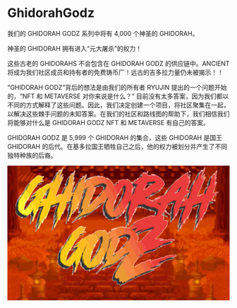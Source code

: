 # GhidorahGodz

我们的 GHIDORAH GODZ 系列中将有 4,000 个神圣的 GHIDORAH。

 神圣的 GHIDORAH 拥有进入“元大屠杀”的权力！

这些古老的 GHIDORAHS 不会包含在 GHIDORAH GODZ 的供应链中。ANCIENT 将成为我们社区成员和持有者的免费铸币厂！远古的吉多拉力量仍未被揭示！！

“GHIDORAH GODZ”背后的想法是由我们的所有者 RYUJIN 提出的一个问题开始的，“NFT 和 METAVERSE 对你来说是什么？” 目前没有太多答案，因为我们都以不同的方式解释了这些问题。因此，我们决定创建一个项目，将社区聚集在一起，以解决这些棘手问题的未知答案。在我们的社区和路线图的帮助下，我们相信我们将能够对什么是 GHIDORAH GODZ NFT 和 METAVERSE 有自己的答案。

GHIDORAH GODZ 是 5,999 个 GHIDORAH 的集合，这些 GHIDORAH 是国王 GHIDORAH 的后代。在基多拉国王牺牲自己之后，他的权力被划分并产生了不同独特种族的后裔。 

![nft](1661502033320.png)
